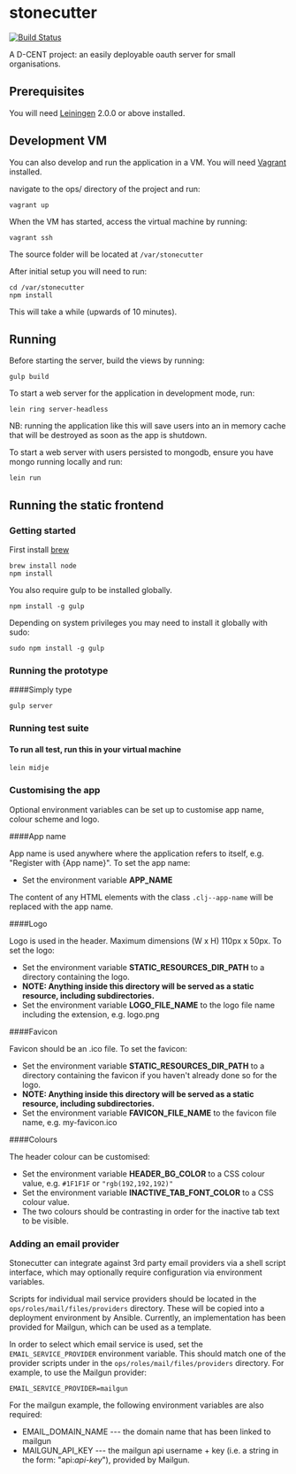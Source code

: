 # stonecutter

[![Build Status](https://snap-ci.com/ThoughtWorksInc/stonecutter/branch/master/build_image)](https://snap-ci.com/ThoughtWorksInc/stonecutter/branch/master)

A D-CENT project: an easily deployable oauth server for small organisations.

## Prerequisites

You will need [Leiningen][] 2.0.0 or above installed.

[leiningen]: https://github.com/technomancy/leiningen

## Development VM

You can also develop and run the application in a VM.  You will need [Vagrant][] installed.

navigate to the ops/ directory of the project and run:

    vagrant up

When the VM has started, access the virtual machine by running:

    vagrant ssh

The source folder will be located at `/var/stonecutter`

After initial setup you will need to run:

    cd /var/stonecutter
    npm install

This will take a while (upwards of 10 minutes).

[Vagrant]: https://www.vagrantup.com

## Running
Before starting the server, build the views by running:

    gulp build

To start a web server for the application in development mode, run:

    lein ring server-headless
    
NB: running the application like this will save users into an in memory cache that will be destroyed as soon as the app is shutdown.

To start a web server with users persisted to mongodb, ensure you have mongo running locally and run:

    lein run

## Running the static frontend

### Getting started

First install [brew](http://brew.sh/)

```
brew install node
npm install
```

You also require gulp to be installed globally.

```
npm install -g gulp 
```

Depending on system privileges you may need to install it globally with sudo:
 
```
sudo npm install -g gulp 
```
 
### Running the prototype

####Simply type
```
gulp server
```

### Running test suite

#### To run all test, run this in your virtual machine
```
lein midje
```

### Customising the app

Optional environment variables can be set up to customise app name, colour scheme and logo.

####App name

App name is used anywhere where the application refers to itself, e.g. "Register with {App name}".
To set the app name:

* Set the environment variable **APP_NAME**

The content of any HTML elements with the class `.clj--app-name` will be replaced with the app name.

####Logo

Logo is used in the header. Maximum dimensions (W x H) 110px x 50px.
To set the logo:

* Set the environment variable **STATIC_RESOURCES_DIR_PATH** to a directory containing the logo.
* **NOTE: Anything inside this directory will be served as a static resource, including subdirectories.**
* Set the environment variable **LOGO_FILE_NAME** to the logo file name including the extension, e.g. logo.png

####Favicon

Favicon should be an .ico file.
To set the favicon:

* Set the environment variable **STATIC_RESOURCES_DIR_PATH** to a directory containing the favicon
if you haven't already done so for the logo.
* **NOTE: Anything inside this directory will be served as a static resource, including subdirectories.**
* Set the environment variable **FAVICON_FILE_NAME** to the favicon file name, e.g. my-favicon.ico

####Colours

The header colour can be customised:

* Set the environment variable **HEADER_BG_COLOR** to a CSS colour value, e.g. `#1F1F1F` or `"rgb(192,192,192)"`
* Set the environment variable **INACTIVE_TAB_FONT_COLOR** to a CSS colour value.
* The two colours should be contrasting in order for the inactive tab text to be visible.

### Adding an email provider

Stonecutter can integrate against 3rd party email providers via a shell script interface, which may optionally require
configuration via environment variables.

Scripts for individual mail service providers should be located in the ```ops/roles/mail/files/providers``` directory.
These will be copied into a deployment environment by Ansible.  Currently, an implementation has been provided for
Mailgun, which can be used as a template.

In order to select which email service is used, set the ```EMAIL_SERVICE_PROVIDER``` environment variable.  This should
match one of the provider scripts under in the ```ops/roles/mail/files/providers``` directory.  For example, to use
the Mailgun provider:

    EMAIL_SERVICE_PROVIDER=mailgun

For the mailgun example, the following environment variables are also required:

- EMAIL_DOMAIN_NAME --- the domain name that has been linked to mailgun
- MAILGUN_API_KEY --- the mailgun api username + key (i.e. a string in the form: "api:_api-key_"), provided by Mailgun.
